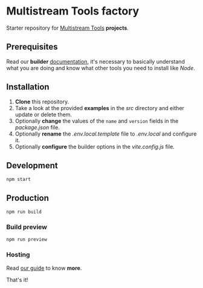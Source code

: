# Multistream Tools factory

Starter repository for [Multistream Tools](https://multistream.tools) **projects**.

## Prerequisites

Read our **builder** [documentation](https://github.com/multistream-tools/builder), it's necessary to basically understand what you are doing and know what other tools you need to install like _Node_.

## Installation

1. **Clone** this repository.
2. Take a look at the provided **examples** in the _src_ directory and either update or delete them.
3. Optionally **change** the values of the `name` and `version` fields in the _package.json_ file.
4. Optionally **rename** the _.env.local.template_ file to _.env.local_ and configure it.
5. Optionally **configure** the builder options in the _vite.config.js_ file.

## Development

```
npm start
```

## Production

```
npm run build
```

### Build preview

```
npm run preview
```

### Hosting

Read [our guide](https://multistream.tools/documentation/hosting/) to know **more**.

That's it!